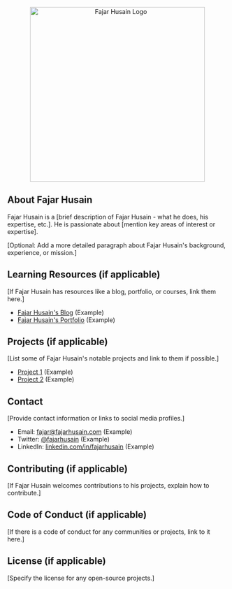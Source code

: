 <p align="center"><a href="https://academy.patitech.id/" target="_blank"><img src="[https://academy.patitech.id/assets/logo.27224916.svg)" width="400" alt="Fajar Husain Logo"></a></p>

<p align="center">
  </p>

## About Fajar Husain

Fajar Husain is a [brief description of Fajar Husain - what he does, his expertise, etc.].  He is passionate about [mention key areas of interest or expertise].

[Optional: Add a more detailed paragraph about Fajar Husain's background, experience, or mission.]

## Learning Resources (if applicable)

[If Fajar Husain has resources like a blog, portfolio, or courses, link them here.]

* [Fajar Husain's Blog](https://fajarhusain.com/blog) (Example)
* [Fajar Husain's Portfolio](https://fajarhusain.com/portfolio) (Example)

## Projects (if applicable)

[List some of Fajar Husain's notable projects and link to them if possible.]

* [Project 1](https://github.com/fajarhusain/project1) (Example)
* [Project 2](https://fajarhusain.com/project2) (Example)

## Contact

[Provide contact information or links to social media profiles.]

* Email: [fajar@fajarhusain.com](mailto:fajar@fajarhusain.com) (Example)
* Twitter: [@fajarhusain](https://twitter.com/fajarhusain) (Example)
* LinkedIn: [linkedin.com/in/fajarhusain](https://linkedin.com/in/fajarhusain) (Example)


## Contributing (if applicable)

[If Fajar Husain welcomes contributions to his projects, explain how to contribute.]

## Code of Conduct (if applicable)

[If there is a code of conduct for any communities or projects, link to it here.]

## License (if applicable)

[Specify the license for any open-source projects.]
